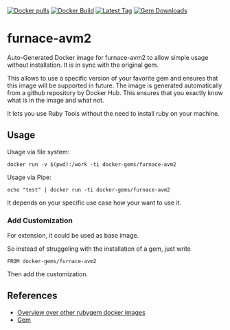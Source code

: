 [![Docker pulls](https://img.shields.io/docker/pulls/rubygem/furnace-avm2.svg)](https://hub.docker.com/r/rubygem/furnace-avm2/)
[![Docker Build](https://img.shields.io/docker/automated/rubygem/furnace-avm2.svg)](https://hub.docker.com/r/rubygem/furnace-avm2/)
[![Latest Tag](https://img.shields.io/github/tag/docker-rubygem/furnace-avm2.svg)](https://hub.docker.com/r/rubygem/furnace-avm2/)
[![Gem Downloads](https://img.shields.io/gem/dt/furnace-avm2.svg)](https://rubygems.org/gems/furnace-avm2/)
# furnace-avm2

Auto-Generated Docker image for furnace-avm2 to allow simple usage without installation.
It is in sync with the original gem.

This allows to use a specific version of your favorite gem and ensures that this image will be supported in future.
The image is generated automatically from a github repository by Docker Hub.
This ensures that you exactly know what is in the image and what not.

It lets you use Ruby Tools without the need to install ruby on your machine.

## Usage

Usage via file system:

`docker run -v $(pwd):/work -ti docker-gems/furnace-avm2`

Usage via Pipe:

`echo "test" | docker run -ti docker-gems/furnace-avm2`

It depends on your specific use case how your want to use it.

### Add Customization

For extension, it could be used as base image.

So instead of struggeling with the installation of a gem, just write

`FROM docker-gems/furnace-avm2`

Then add the customization.

## References

 - [Overview over other rubygem docker images](https://github.com/thinkbot/docker-rubygem)
 - [Gem](https://rubygems.org/gems/furnace-avm2/)
